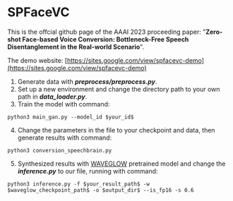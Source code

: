 # SPFaceVC

This is the offcial github page of the AAAI 2023 proceeding paper: "**Zero-shot Face-based Voice Conversion: Bottleneck-Free Speech Disentanglement in the Real-world Scenario**".

The demo website: [https://sites.google.com/view/spfacevc-demo](https://sites.google.com/view/spfacevc-demo)

1. Generate data with ***preprocess/preprocess.py***.
2. Set up a new environment and change the directory path to your own path in ***data_loader.py***.
3. Train the model with command:
```
python3 main_gan.py --model_id $your_id$
```
4. Change the parameters in the file to your checkpoint and data, then generate results with command:
```
python3 conversion_speechbrain.py
```
5. Synthesized results with [WAVEGLOW](https://github.com/NVIDIA/waveglow) pretrained model and change the ***inference.py*** to our file, running with command:
```
python3 inference.py -f $your_result_path$ -w $waveglow_checkpoint_path$ -o $output_dir$ --is_fp16 -s 0.6
```

